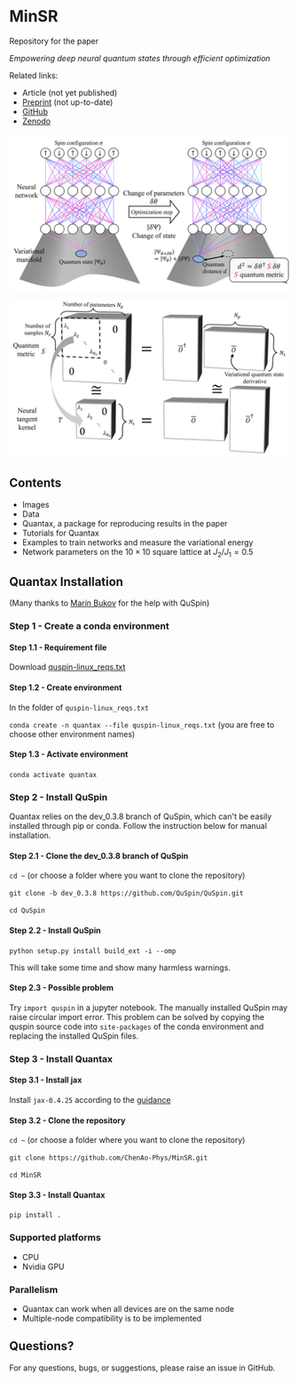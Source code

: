 # MinSR
Repository for the paper

_Empowering deep neural quantum states through efficient optimization_

Related links:
- Article (not yet published)
- [Preprint](https://arxiv.org/abs/2302.01941) (not up-to-date)
- [GitHub](https://github.com/ChenAo-Phys/MinSR)
- [Zenodo](https://zenodo.org/doi/10.5281/zenodo.7657551)

![images](images/geometry_Fig1a.jpg)

![matrix](images/matrix_Fig1b.jpg)


## Contents

- Images
- Data
- Quantax, a package for reproducing results in the paper
- Tutorials for Quantax
- Examples to train networks and measure the variational energy
- Network parameters on the $10 \times 10$ square lattice at $J_2 / J_1 = 0.5$

## Quantax Installation

(Many thanks to [Marin Bukov](https://github.com/mgbukov) for the help with QuSpin)

### Step 1 - Create a conda environment

#### Step 1.1 - Requirement file

Download [quspin-linux_reqs.txt](quspin-linux_reqs.txt)

#### Step 1.2 - Create environment

In the folder of `quspin-linux_reqs.txt`

`conda create -n quantax --file quspin-linux_reqs.txt`
(you are free to choose other environment names)

#### Step 1.3 - Activate environment

`conda activate quantax`

### Step 2 - Install QuSpin
Quantax relies on the dev_0.3.8 branch of QuSpin, which can't be easily installed
through pip or conda. Follow the instruction below for manual installation.

#### Step 2.1 - Clone the dev_0.3.8 branch of QuSpin

`cd ~` (or choose a folder where you want to clone the repository)

`git clone -b dev_0.3.8 https://github.com/QuSpin/QuSpin.git`

`cd QuSpin`

#### Step 2.2 - Install QuSpin

`python setup.py install build_ext -i --omp`

This will take some time and show many harmless warnings.

#### Step 2.3 - Possible problem

Try `import quspin` in a jupyter notebook. The manually installed QuSpin may raise circular import error. This problem can be solved by copying the quspin source code into `site-packages` of the conda environment and replacing the installed QuSpin files.


### Step 3 - Install Quantax

#### Step 3.1 - Install jax

Install `jax-0.4.25` according to the [guidance](https://jax.readthedocs.io/en/latest/installation.html)

#### Step 3.2 - Clone the repository

`cd ~` (or choose a folder where you want to clone the repository)

`git clone https://github.com/ChenAo-Phys/MinSR.git`

`cd MinSR`

#### Step 3.3 - Install Quantax

`pip install .`

### Supported platforms
- CPU
- Nvidia GPU

### Parallelism
- Quantax can work when all devices are on the same node
- Multiple-node compatibility is to be implemented

## Questions?
For any questions, bugs, or suggestions, please raise an issue in GitHub.
